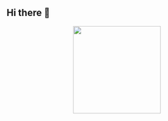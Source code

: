 ## Hi there 👋

<div align="center">
  <img height="200" src="https://ik.imagekit.io/fosal613/blog-images/Md%20Foysal%20Ahmed.png"  />
</div>
